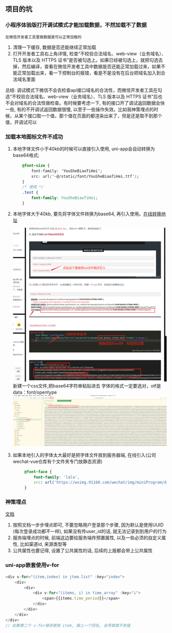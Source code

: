 ## 项目的坑
### 小程序体验版打开调试模式才能加载数据，不然加载不了数据
    在微信开发者工具里面数据是可以正常加载的
1.  清理一下缓存, 数据是否还能继续正常加载
2.  打开开发者工具右上角详情, 检查“不校验合法域名、web-view（业务域名）、TLS 版本以及 HTTPS 证书”是否被勾选上。如果已经被勾选上，就把勾选去掉，然后编译，查看在微信开发者工具中数据是否还能正常加载过来，如果不能正常加载出来，看一下控制台的报错，看是不是没有在后台把域名加入到合法域名里面
   
总结: 调试模式下微信不会去检查api接口域名的合法性，而微信开发者工具在勾选“不校验合法域名、web-view（业务域名）、TLS 版本以及 HTTPS 证书”后也不会对域名的合法性做检查。有时候要考虑一下, 有的接口开了调试返回数据会快一些, 有的不开调试返回数据很慢, 以至于一些操作失效。比如我神策埋点的时候，从某个接口取一个值，那个值在页面的都渲染出来了，但是还是取不到那个值，开调试可以

### 加载本地图标文件不成功
1. 本地字体文件小于40kb的时候可以直接引入使用, uni-app会自动转换为base64格式;

    ```css
        @font-size {
            font-family: 'YouSheBiaoTiHei';
            src: url('~@/static/font/YouSheBiaoTiHei.ttf');    
        }
        /* 使用 */
        .test {
            font-family: YouSheBiaoTiHei;
        }

    ```
2. 本地字体大于40kb, 要先将字体文件转换为base64, 再引入使用。[在线转换地址](https://www.giftofspeed.com/base64-encoder/)

    ![图片](./image/字体base64格式网站.png)
    新建一个css文件,把base64字符串粘贴进去
    字体的格式一定要选对，otf是data：font/opentype
    ![字体格式](./image/格式.png)

3. 如果本地引入的字体太大最好是把字体文件放到服务器端, 在线引入(公司wechat-vue仓库有个文件夹专门放静态资源)
   
   ```css
        @font-face {
            font-family: 'lala',
            src: url('https://wximg.91160.com/wechat/img/miniProgram/default/icon-tag-type2.png')
        }
   ```

### 神策埋点
 [文档](https://manual.sensorsdata.cn/sa/latest/tech_sdk_client_mp_wechat-27724236.html)
1. 按照文档一步步埋点即可, 不要忽略用户登录那个步骤, 因为默认是使用UUID
 (每次登录成功都不一样), 如果没有传user_id的话, 就无法记录到到用户的行为
2. 服务端埋点的时候, 前端这边要给服务端传预置属性, 以及一些必须的自定义属性, 比如渠道id, 来源类型等
3. 公共属性也要记得, 设置了公共属性的话, 后续的上报都会带上公共属性


### uni-app嵌套使用v-for

```js
<div v-for="(item,index) in jtem.list" :key="index">
    <div>
        <div>
            <div v-for="(items, i) in time_array" :key="i">
                <span>{{items.time_period}}</span>
            </div>
        </div>
    </div>
</div>
// 如果第二个 v-for继续使用 item, 跟上一个同名, 会导致取不到值
```    
    
